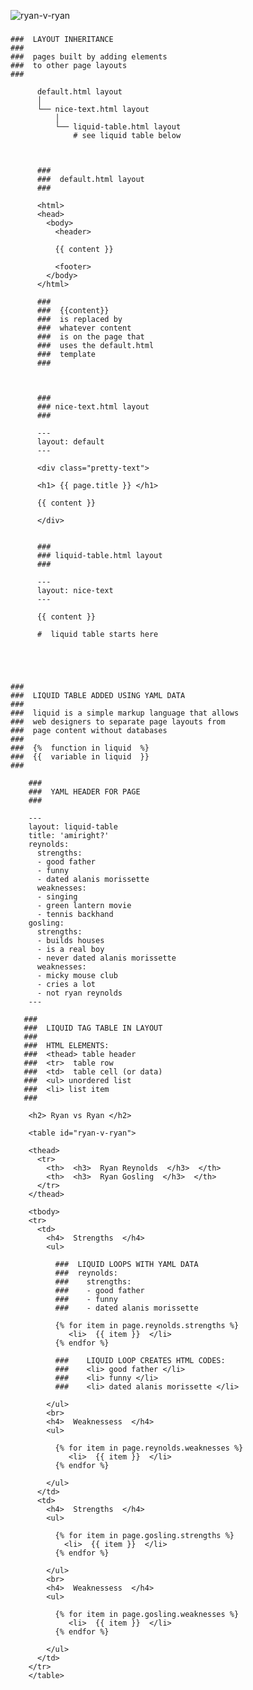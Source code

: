 ![ryan-v-ryan](https://user-images.githubusercontent.com/87149094/218898011-d1ed8936-cd15-440c-9003-7b31060a8d40.jpg)
 ###
    ###  LAYOUT INHERITANCE
    ###
    ###  pages built by adding elements 
    ###  to other page layouts 
    ###

          default.html layout 
          │
          └── nice-text.html layout 
              │
              └── liquid-table.html layout
                  # see liquid table below



          ###
          ###  default.html layout
          ###

          <html>
          <head>
            <body>                                
              <header>   

              {{ content }}     

              <footer>           
            </body>  
          </html>     

          ###
          ###  {{content}}
          ###  is replaced by
          ###  whatever content
          ###  is on the page that
          ###  uses the default.html 
          ###  template 
          ###



          ###
          ### nice-text.html layout
          ###

          ---
          layout: default
          ---

          <div class="pretty-text">

          <h1> {{ page.title }} </h1>

          {{ content }}

          </div>


          ###
          ### liquid-table.html layout
          ###

          ---
          layout: nice-text
          ---

          {{ content }}

          #  liquid table starts here





    ###
    ###  LIQUID TABLE ADDED USING YAML DATA
    ###
    ###  liquid is a simple markup language that allows
    ###  web designers to separate page layouts from
    ###  page content without databases
    ###
    ###  {%  function in liquid  %}
    ###  {{  variable in liquid  }}
    ###

        ###
        ###  YAML HEADER FOR PAGE
        ###

        ---
        layout: liquid-table
        title: 'amiright?'
        reynolds:
          strengths:
          - good father
          - funny
          - dated alanis morissette
          weaknesses: 
          - singing
          - green lantern movie
          - tennis backhand 
        gosling:
          strengths: 
          - builds houses
          - is a real boy
          - never dated alanis morissette
          weaknesses: 
          - micky mouse club
          - cries a lot
          - not ryan reynolds
        ---

       ###
       ###  LIQUID TAG TABLE IN LAYOUT
       ###
       ###  HTML ELEMENTS: 
       ###  <thead> table header
       ###  <tr>  table row 
       ###  <td>  table cell (or data)
       ###  <ul> unordered list
       ###  <li> list item 
       ###

        <h2> Ryan vs Ryan </h2>

        <table id="ryan-v-ryan">

        <thead>
          <tr>
            <th>  <h3>  Ryan Reynolds  </h3>  </th>
            <th>  <h3>  Ryan Gosling  </h3>  </th>
          </tr>
        </thead>

        <tbody>
        <tr>
          <td>
            <h4>  Strengths  </h4>
            <ul>

              ###  LIQUID LOOPS WITH YAML DATA
              ###  reynolds:
              ###    strengths:
              ###    - good father
              ###    - funny
              ###    - dated alanis morissette

              {% for item in page.reynolds.strengths %}
                 <li>  {{ item }}  </li>
              {% endfor %}

              ###    LIQUID LOOP CREATES HTML CODES:
              ###    <li> good father </li>
              ###    <li> funny </li>
              ###    <li> dated alanis morissette </li>        

            </ul>
            <br>
            <h4>  Weaknessess  </h4>
            <ul>

              {% for item in page.reynolds.weaknesses %}
                 <li>  {{ item }}  </li>
              {% endfor %}

            </ul>  
          </td>
          <td>
            <h4>  Strengths  </h4>
            <ul>

              {% for item in page.gosling.strengths %}
                <li>  {{ item }}  </li>
              {% endfor %}

            </ul>
            <br>
            <h4>  Weaknessess  </h4>
            <ul>

              {% for item in page.gosling.weaknesses %}
                 <li>  {{ item }}  </li>
              {% endfor %}

            </ul>
          </td>
        </tr> 
        </table>

